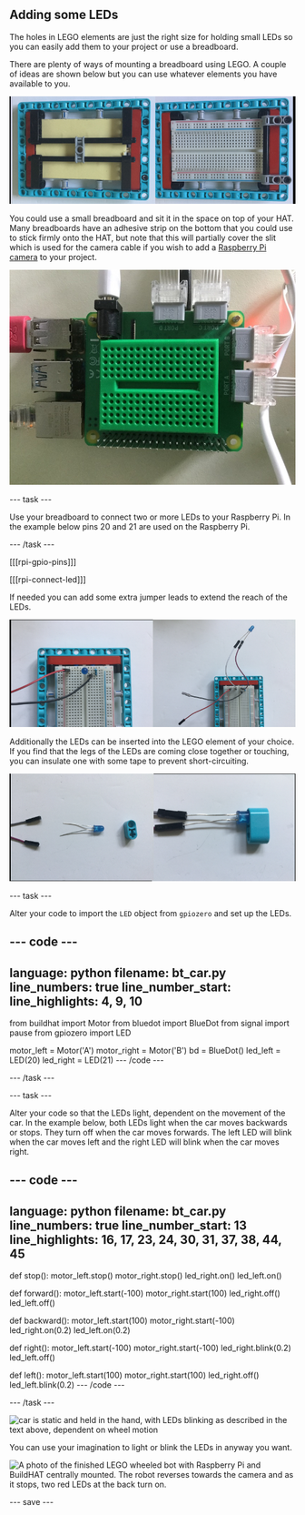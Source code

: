 ## Adding some LEDs

The holes in LEGO elements are just the right size for holding small LEDs so you can easily add them to your project or use a breadboard.

There are plenty of ways of mounting a breadboard using LEGO. A couple of ideas are shown below but you can use whatever elements you have available to you.

![A photo of a half-size breadboard mounted to a LEGO plate. It is supported by LEGO beams underneath and then sandwiched into a frame at the sides to keep the top surface where components are plugged in, free. ](images/big-breadboard.png)

You could use a small breadboard and sit it in the space on top of your HAT. Many breadboards have an adhesive strip on the bottom that you could use to stick firmly onto the HAT, but note that this will partially cover the slit which is used for the camera cable if you wish to add a [Raspberry Pi camera](https://projects.raspberrypi.org/en/projects/getting-started-with-picamera) to your project.

![A photo of a green mini breadboard sitting on top of the Build HAT. It is s good fit but does cover up the camera slit which is next to the barrel jack on the HAT.](images/breadboard_on_hat.jpg)

--- task ---

Use your breadboard to connect two or more LEDs to your Raspberry Pi. In the example below pins 20 and 21 are used on the Raspberry Pi.

--- /task ---

[[[rpi-gpio-pins]]]

[[[rpi-connect-led]]]

If needed you can add some extra jumper leads to extend the reach of the LEDs.

![two photos of LEDs connected to a breadboard. On the left, the LED is stuck into the breadboard itself, on the right it is attached using flying jumper leads.](images/legtolegs2.png)

Additionally the LEDs can be inserted into the LEGO element of your choice. If you find that the legs of the LEDs are coming close together or touching, you can insulate one with some tape to prevent short-circuiting.

![A photo of an LED inserted into a LEGO beam element](images/ledsinlego.png)

--- task ---

Alter your code to import the `LED` object from `gpiozero` and set up the LEDs.

--- code ---
---
language: python
filename: bt_car.py
line_numbers: true
line_number_start: 
line_highlights: 4, 9, 10
---
from buildhat import Motor
from bluedot import BlueDot
from signal import pause
from gpiozero import LED

motor_left = Motor('A')
motor_right = Motor('B')
bd = BlueDot()
led_left = LED(20)
led_right = LED(21)
--- /code ---

--- /task ---


--- task ---

Alter your code so that the LEDs light, dependent on the movement of the car. In the example below, both LEDs light when the car moves backwards or stops. They turn off when the car moves forwards. The left LED will blink when the car moves left and the right LED will blink when the car moves right.

--- code ---
---
language: python
filename: bt_car.py
line_numbers: true
line_number_start: 13
line_highlights: 16, 17, 23, 24, 30, 31, 37, 38, 44, 45
---
def stop():
    motor_left.stop()
    motor_right.stop()
    led_right.on()
    led_left.on()


def forward():
    motor_left.start(-100)
    motor_right.start(100)
    led_right.off()
    led_left.off()


def backward():
    motor_left.start(100)
    motor_right.start(-100)
    led_right.on(0.2)
    led_left.on(0.2)


def right():
    motor_left.start(-100)
    motor_right.start(-100)
    led_right.blink(0.2)
    led_left.off()


def left():
    motor_left.start(100)
    motor_right.start(100)
    led_right.off()
    led_left.blink(0.2)
--- /code ---

--- /task ---

![car is static and held in the hand, with LEDs blinking as described in the text above, dependent on wheel motion](images/led_indicators.gif)

You can use your imagination to light or blink the LEDs in anyway you want.

![A photo of the finished LEGO wheeled bot with Raspberry Pi and BuildHAT centrally mounted. The robot reverses towards the camera and as it stops, two red LEDs at the back turn on. ](images/brake_lights.gif)

--- save ---